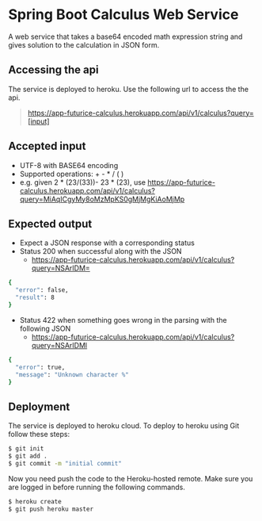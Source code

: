 # Spring Boot Calculus Web Service
A web service that takes a base64 encoded math expression string and gives solution to the calculation in JSON form.

## Accessing the api
The service is deployed to heroku.  Use the following url to access the the api.
  > https://app-futurice-calculus.herokuapp.com/api/v1/calculus?query=[input]
  
## Accepted input
  - UTF-8 with BASE64 encoding
  - Supported operations: + - * / ( )
  - e.g. given 2 * (23/(33))- 23 * (23), use https://app-futurice-calculus.herokuapp.com/api/v1/calculus?query=MiAqICgyMy8oMzMpKS0gMjMgKiAoMjMp
 
## Expected output
  - Expect a JSON response with a corresponding status
  - Status 200 when successful along with the JSON 
    - https://app-futurice-calculus.herokuapp.com/api/v1/calculus?query=NSArIDM=
  ```sh
  {
    "error": false,
    "result": 8
  }
  ```
  - Status 422 when something goes wrong in the parsing with the following JSON
    - https://app-futurice-calculus.herokuapp.com/api/v1/calculus?query=NSArIDMl
  ```sh
  {
    "error": true,
    "message": "Unknown character %"
  }
  ```
  
## Deployment
The service is deployed to heroku cloud.  To deploy to heroku using Git follow these steps:
```sh
$ git init
$ git add .
$ git commit -m "initial commit"
```
Now you need push the code to the Heroku-hosted remote.  Make sure you are logged in before running the following commands.
```sh
$ heroku create
$ git push heroku master
```
